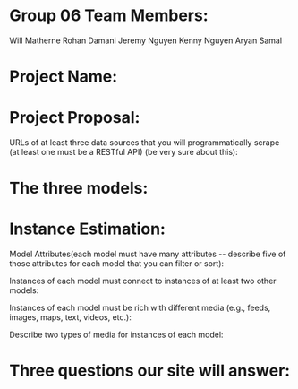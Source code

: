 # Group 06 Team Members:

Will Matherne
Rohan Damani
Jeremy Nguyen
Kenny Nguyen
Aryan Samal

# Project Name: 

# Project Proposal:
URLs of at least three data sources that you will programmatically scrape (at least one must be a RESTful API) (be very sure about this):

# The three models:

# Instance Estimation:

Model Attributes(each model must have many attributes -- describe five of those attributes for each model that you can filter or sort):

Instances of each model must connect to instances of at least two other models:

Instances of each model must be rich with different media (e.g., feeds, images, maps, text, videos, etc.):

Describe two types of media for instances of each model:

# Three questions our site will answer:
